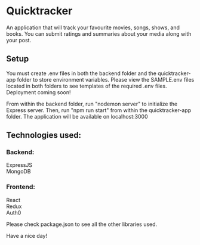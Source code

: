# Quicktracker

An application that will track your favourite movies, songs, shows, and books. You can submit ratings and summaries about your media along with your post. 

## Setup

You must create .env files in both the backend folder and the quicktracker-app folder to store environment variables. Please view the SAMPLE.env files located in 
both folders to see templates of the required .env  files. 
Deployment coming soon!

From within the backend folder, run "nodemon server" to initialize the Express server. Then, run "npm run start" from within the quicktracker-app folder. The application will be 
available on localhost:3000

## Technologies used:
### Backend: 
ExpressJS  
MongoDB  
### Frontend: 
React  
Redux  
Auth0  

Please check package.json to see all the other libraries used.

Have a nice day!
